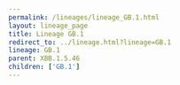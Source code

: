 ```yaml
---
permalink: /lineages/lineage_GB.1.html
layout: lineage_page
title: Lineage GB.1
redirect_to: ../lineage.html?lineage=GB.1
lineage: GB.1
parent: XBB.1.5.46
children: ['GB.1']
---
```

